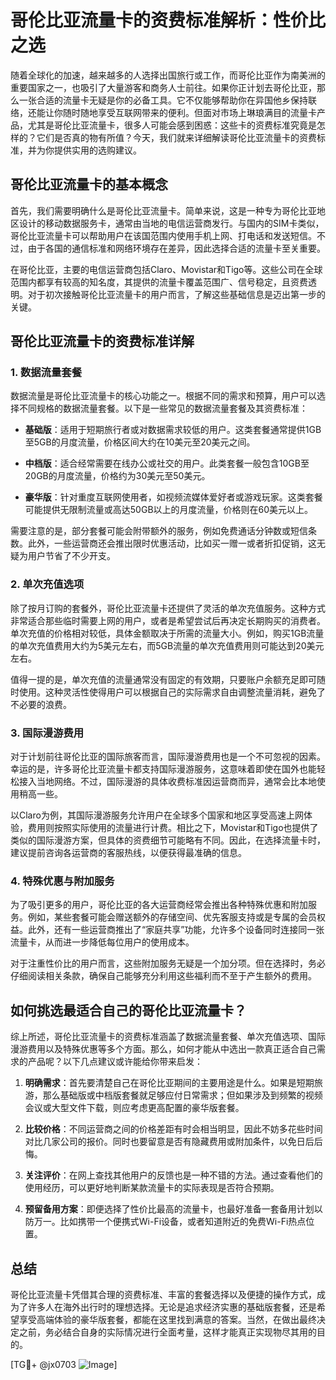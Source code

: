 # 哥伦比亚流量卡的资费标准解析：性价比之选

随着全球化的加速，越来越多的人选择出国旅行或工作，而哥伦比亚作为南美洲的重要国家之一，也吸引了大量游客和商务人士前往。如果你正计划去哥伦比亚，那么一张合适的流量卡无疑是你的必备工具。它不仅能够帮助你在异国他乡保持联络，还能让你随时随地享受互联网带来的便利。但面对市场上琳琅满目的流量卡产品，尤其是哥伦比亚流量卡，很多人可能会感到困惑：这些卡的资费标准究竟是怎样的？它们是否真的物有所值？今天，我们就来详细解读哥伦比亚流量卡的资费标准，并为你提供实用的选购建议。

## 哥伦比亚流量卡的基本概念

首先，我们需要明确什么是哥伦比亚流量卡。简单来说，这是一种专为哥伦比亚地区设计的移动数据服务卡，通常由当地的电信运营商发行。与国内的SIM卡类似，哥伦比亚流量卡可以帮助用户在该国范围内使用手机上网、打电话和发送短信。不过，由于各国的通信标准和网络环境存在差异，因此选择合适的流量卡至关重要。

在哥伦比亚，主要的电信运营商包括Claro、Movistar和Tigo等。这些公司在全球范围内都享有较高的知名度，其提供的流量卡覆盖范围广、信号稳定，且资费透明。对于初次接触哥伦比亚流量卡的用户而言，了解这些基础信息是迈出第一步的关键。

## 哥伦比亚流量卡的资费标准详解

### 1. 数据流量套餐

数据流量是哥伦比亚流量卡的核心功能之一。根据不同的需求和预算，用户可以选择不同规格的数据流量套餐。以下是一些常见的数据流量套餐及其资费标准：

- **基础版**：适用于短期旅行者或对数据需求较低的用户。这类套餐通常提供1GB至5GB的月度流量，价格区间大约在10美元至20美元之间。
  
- **中档版**：适合经常需要在线办公或社交的用户。此类套餐一般包含10GB至20GB的月度流量，价格约为30美元至50美元。

- **豪华版**：针对重度互联网使用者，如视频流媒体爱好者或游戏玩家。这类套餐可能提供无限制流量或高达50GB以上的月度流量，价格则在60美元以上。

需要注意的是，部分套餐可能会附带额外的服务，例如免费通话分钟数或短信条数。此外，一些运营商还会推出限时优惠活动，比如买一赠一或者折扣促销，这无疑为用户节省了不少开支。

### 2. 单次充值选项

除了按月订购的套餐外，哥伦比亚流量卡还提供了灵活的单次充值服务。这种方式非常适合那些临时需要上网的用户，或者是希望尝试后再决定长期购买的消费者。单次充值的价格相对较低，具体金额取决于所需的流量大小。例如，购买1GB流量的单次充值费用大约为5美元左右，而5GB流量的单次充值费用则可能达到20美元左右。

值得一提的是，单次充值的流量通常没有固定的有效期，只要账户余额充足即可随时使用。这种灵活性使得用户可以根据自己的实际需求自由调整流量消耗，避免了不必要的浪费。

### 3. 国际漫游费用

对于计划前往哥伦比亚的国际旅客而言，国际漫游费用也是一个不可忽视的因素。幸运的是，许多哥伦比亚流量卡都支持国际漫游服务，这意味着即使在国外也能轻松接入当地网络。不过，国际漫游的具体收费标准因运营商而异，通常会比本地使用稍高一些。

以Claro为例，其国际漫游服务允许用户在全球多个国家和地区享受高速上网体验，费用则按照实际使用的流量进行计费。相比之下，Movistar和Tigo也提供了类似的国际漫游方案，但具体的资费细节可能略有不同。因此，在选择流量卡时，建议提前咨询各运营商的客服热线，以便获得最准确的信息。

### 4. 特殊优惠与附加服务

为了吸引更多的用户，哥伦比亚的各大运营商经常会推出各种特殊优惠和附加服务。例如，某些套餐可能会赠送额外的存储空间、优先客服支持或是专属的会员权益。此外，还有一些运营商推出了“家庭共享”功能，允许多个设备同时连接同一张流量卡，从而进一步降低每位用户的使用成本。

对于注重性价比的用户而言，这些附加服务无疑是一个加分项。但在选择时，务必仔细阅读相关条款，确保自己能够充分利用这些福利而不至于产生额外的费用。

## 如何挑选最适合自己的哥伦比亚流量卡？

综上所述，哥伦比亚流量卡的资费标准涵盖了数据流量套餐、单次充值选项、国际漫游费用以及特殊优惠等多个方面。那么，如何才能从中选出一款真正适合自己需求的产品呢？以下几点建议或许能给你带来启发：

1. **明确需求**：首先要清楚自己在哥伦比亚期间的主要用途是什么。如果是短期旅游，那么基础版或中档版套餐就足够应付日常需求；但如果涉及到频繁的视频会议或大型文件下载，则应考虑更高配置的豪华版套餐。

2. **比较价格**：不同运营商之间的价格差距有时会相当明显，因此不妨多花些时间对比几家公司的报价。同时也要留意是否有隐藏费用或附加条件，以免日后后悔。

3. **关注评价**：在网上查找其他用户的反馈也是一种不错的方法。通过查看他们的使用经历，可以更好地判断某款流量卡的实际表现是否符合预期。

4. **预留备用方案**：即便选择了性价比最高的流量卡，也最好准备一套备用计划以防万一。比如携带一个便携式Wi-Fi设备，或者知道附近的免费Wi-Fi热点位置。

## 总结

哥伦比亚流量卡凭借其合理的资费标准、丰富的套餐选择以及便捷的操作方式，成为了许多人在海外出行时的理想选择。无论是追求经济实惠的基础版套餐，还是希望享受高端体验的豪华版套餐，都能在这里找到满意的答案。当然，在做出最终决定之前，务必结合自身的实际情况进行全面考量，这样才能真正实现物尽其用的目的。

[TG💪+ @jx0703 ![Image](https://github.com/user-attachments/assets/dbca1d08-cadb-493c-b0ec-ad6f7a83f270)]
